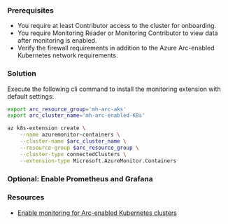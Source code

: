 ### Prerequisites
* You require at least Contributor access to the cluster for onboarding.
* You require Monitoring Reader or Monitoring Contributor to view data after monitoring is enabled.
* Verify the firewall requirements in addition to the Azure Arc-enabled Kubernetes network requirements.

### Solution
Execute the following cli command to install the monitoring extension with default settings:
```bash
export arc_resource_group='mh-arc-aks'
export arc_cluster_name='mh-arc-enabled-K8s'

az k8s-extension create \
    --name azuremonitor-containers \
    --cluster-name $arc_cluster_name \
    --resource-group $arc_resource_group \
    --cluster-type connectedClusters \
    --extension-type Microsoft.AzureMonitor.Containers
```

### Optional: Enable Prometheus and Grafana

### Resources
* [Enable monitoring for Arc-enabled Kubernetes clusters](https://learn.microsoft.com/en-us/azure/azure-monitor/containers/kubernetes-monitoring-enable-arc?tabs=cli)